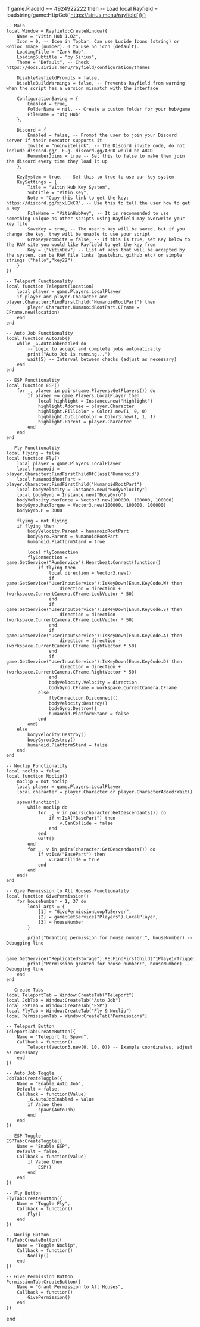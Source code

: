 if game.PlaceId == 4924922222 then
    -- Load
    local Rayfield = loadstring(game:HttpGet('https://sirius.menu/rayfield'))()

    -- Main
    local Window = Rayfield:CreateWindow({
        Name = "Vitin Hub 1.02",
        Icon = 0, -- Icon in Topbar. Can use Lucide Icons (string) or Roblox Image (number). 0 to use no icon (default).
        LoadingTitle = "Zark Hub",
        LoadingSubtitle = "by Sirius",
        Theme = "Default", -- Check https://docs.sirius.menu/rayfield/configuration/themes
        
        DisableRayfieldPrompts = false,
        DisableBuildWarnings = false, -- Prevents Rayfield from warning when the script has a version mismatch with the interface
        
        ConfigurationSaving = {
            Enabled = true,
            FolderName = nil, -- Create a custom folder for your hub/game
            FileName = "Big Hub"
        },
        
        Discord = {
            Enabled = false, -- Prompt the user to join your Discord server if their executor supports it
            Invite = "noinvitelink", -- The Discord invite code, do not include discord.gg/. E.g. discord.gg/ABCD would be ABCD
            RememberJoins = true -- Set this to false to make them join the discord every time they load it up
        },
        
        KeySystem = true, -- Set this to true to use our key system
        KeySettings = {
            Title = "Vitin Hub Key System",
            Subtitle = "Vitin Key",
            Note = "Copy this link to get the key: https://discord.gg/xjxUEkCR", -- Use this to tell the user how to get a key
            FileName = "VitinHubKey", -- It is recommended to use something unique as other scripts using Rayfield may overwrite your key file
            SaveKey = true, -- The user's key will be saved, but if you change the key, they will be unable to use your script
            GrabKeyFromSite = false, -- If this is true, set Key below to the RAW site you would like Rayfield to get the key from
            Key = {"VitinDev"} -- List of keys that will be accepted by the system, can be RAW file links (pastebin, github etc) or simple strings ("hello","key22")
        }
    })

    -- Teleport Functionality
    local function Teleport(location)
        local player = game.Players.LocalPlayer
        if player and player.Character and player.Character:FindFirstChild("HumanoidRootPart") then
            player.Character.HumanoidRootPart.CFrame = CFrame.new(location)
        end
    end

    -- Auto Job Functionality
    local function AutoJob()
        while _G.AutoJobEnabled do
            -- Logic to accept and complete jobs automatically
            print("Auto Job is running...")
            wait(5) -- Interval between checks (adjust as necessary)
        end
    end

    -- ESP Functionality
    local function ESP()
        for _, player in pairs(game.Players:GetPlayers()) do
            if player ~= game.Players.LocalPlayer then
                local highlight = Instance.new("Highlight")
                highlight.Adornee = player.Character
                highlight.FillColor = Color3.new(1, 0, 0)
                highlight.OutlineColor = Color3.new(1, 1, 1)
                highlight.Parent = player.Character
            end
        end
    end

    -- Fly Functionality
    local flying = false
    local function Fly()
        local player = game.Players.LocalPlayer
        local humanoid = player.Character:FindFirstChildOfClass("Humanoid")
        local humanoidRootPart = player.Character:FindFirstChild("HumanoidRootPart")
        local bodyVelocity = Instance.new("BodyVelocity")
        local bodyGyro = Instance.new("BodyGyro")
        bodyVelocity.MaxForce = Vector3.new(100000, 100000, 100000)
        bodyGyro.MaxTorque = Vector3.new(100000, 100000, 100000)
        bodyGyro.P = 3000

        flying = not flying
        if flying then
            bodyVelocity.Parent = humanoidRootPart
            bodyGyro.Parent = humanoidRootPart
            humanoid.PlatformStand = true

            local flyConnection
            flyConnection = game:GetService("RunService").Heartbeat:Connect(function()
                if flying then
                    local direction = Vector3.new()
                    if game:GetService("UserInputService"):IsKeyDown(Enum.KeyCode.W) then
                        direction = direction + (workspace.CurrentCamera.CFrame.LookVector * 50)
                    end
                    if game:GetService("UserInputService"):IsKeyDown(Enum.KeyCode.S) then
                        direction = direction - (workspace.CurrentCamera.CFrame.LookVector * 50)
                    end
                    if game:GetService("UserInputService"):IsKeyDown(Enum.KeyCode.A) then
                        direction = direction - (workspace.CurrentCamera.CFrame.RightVector * 50)
                    end
                    if game:GetService("UserInputService"):IsKeyDown(Enum.KeyCode.D) then
                        direction = direction + (workspace.CurrentCamera.CFrame.RightVector * 50)
                    end
                    bodyVelocity.Velocity = direction
                    bodyGyro.CFrame = workspace.CurrentCamera.CFrame
                else
                    flyConnection:Disconnect()
                    bodyVelocity:Destroy()
                    bodyGyro:Destroy()
                    humanoid.PlatformStand = false
                end
            end)
        else
            bodyVelocity:Destroy()
            bodyGyro:Destroy()
            humanoid.PlatformStand = false
        end
    end

    -- Noclip Functionality
    local noclip = false
    local function Noclip()
        noclip = not noclip
        local player = game.Players.LocalPlayer
        local character = player.Character or player.CharacterAdded:Wait()

        spawn(function()
            while noclip do
                for _, v in pairs(character:GetDescendants()) do
                    if v:IsA("BasePart") then
                        v.CanCollide = false
                    end
                end
                wait()
            end
            for _, v in pairs(character:GetDescendants()) do
                if v:IsA("BasePart") then
                    v.CanCollide = true
                end
            end
        end)
    end

    -- Give Permission to All Houses Functionality
    local function GivePermission()
        for houseNumber = 1, 37 do
            local args = {
                [1] = "GivePermissionLoopToServer",
                [2] = game:GetService("Players").LocalPlayer,
                [3] = houseNumber
            }

            print("Granting permission for house number:", houseNumber) -- Debugging line

            game:GetService("ReplicatedStorage").RE:FindFirstChild("1Playe1rTrigge1rEven1t"):FireServer(unpack(args))
            print("Permission granted for house number:", houseNumber) -- Debugging line
        end
    end

    -- Create Tabs
    local TeleportTab = Window:CreateTab("Teleport")
    local JobTab = Window:CreateTab("Auto Job")
    local ESPTab = Window:CreateTab("ESP")
    local FlyTab = Window:CreateTab("Fly & Noclip")
    local PermissionTab = Window:CreateTab("Permissions")

    -- Teleport Button
    TeleportTab:CreateButton({
        Name = "Teleport to Spawn",
        Callback = function()
            Teleport(Vector3.new(0, 10, 0)) -- Example coordinates, adjust as necessary
        end
    })

    -- Auto Job Toggle
    JobTab:CreateToggle({
        Name = "Enable Auto Job",
        Default = false,
        Callback = function(Value)
            _G.AutoJobEnabled = Value
            if Value then
                spawn(AutoJob)
            end
        end
    })

    -- ESP Toggle
    ESPTab:CreateToggle({
        Name = "Enable ESP",
        Default = false,
        Callback = function(Value)
            if Value then
                ESP()
            end
        end
    })

    -- Fly Button
    FlyTab:CreateButton({
        Name = "Toggle Fly",
        Callback = function()
            Fly()
        end
    })

    -- Noclip Button
    FlyTab:CreateButton({
        Name = "Toggle Noclip",
        Callback = function()
            Noclip()
        end
    })

    -- Give Permission Button
    PermissionTab:CreateButton({
        Name = "Grant Permission to All Houses",
        Callback = function()
            GivePermission()
        end
    })
end
